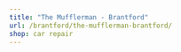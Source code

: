 ```yaml
---
title: "The Mufflerman - Brantford"
url: /brantford/the-mufflerman-brantford/
shop: car repair
---
```

